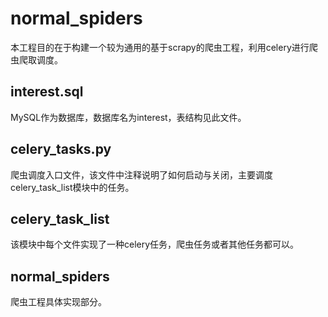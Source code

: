 # normal_spiders
本工程目的在于构建一个较为通用的基于scrapy的爬虫工程，利用celery进行爬虫爬取调度。

## interest.sql
MySQL作为数据库，数据库名为interest，表结构见此文件。

## celery_tasks.py
爬虫调度入口文件，该文件中注释说明了如何启动与关闭，主要调度celery_task_list模块中的任务。

## celery_task_list
该模块中每个文件实现了一种celery任务，爬虫任务或者其他任务都可以。

## normal_spiders
爬虫工程具体实现部分。

